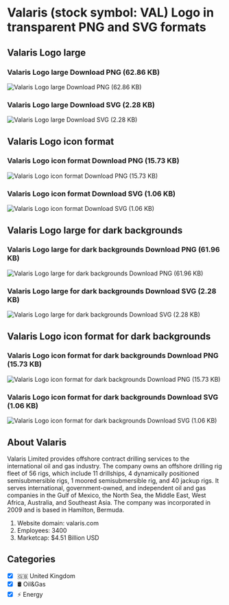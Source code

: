 # Valaris (stock symbol: VAL) Logo in transparent PNG and SVG formats

## Valaris Logo large

### Valaris Logo large Download PNG (62.86 KB)

![Valaris Logo large Download PNG (62.86 KB)](/img/orig/VAL_BIG-4b0cbd93.png)

### Valaris Logo large Download SVG (2.28 KB)

![Valaris Logo large Download SVG (2.28 KB)](/img/orig/VAL_BIG-226b8446.svg)

## Valaris Logo icon format

### Valaris Logo icon format Download PNG (15.73 KB)

![Valaris Logo icon format Download PNG (15.73 KB)](/img/orig/VAL-3ab62618.png)

### Valaris Logo icon format Download SVG (1.06 KB)

![Valaris Logo icon format Download SVG (1.06 KB)](/img/orig/VAL-d2d77c9c.svg)

## Valaris Logo large for dark backgrounds

### Valaris Logo large for dark backgrounds Download PNG (61.96 KB)

![Valaris Logo large for dark backgrounds Download PNG (61.96 KB)](/img/orig/VAL_BIG.D-74326a32.png)

### Valaris Logo large for dark backgrounds Download SVG (2.28 KB)

![Valaris Logo large for dark backgrounds Download SVG (2.28 KB)](/img/orig/VAL_BIG.D-b8a38d5f.svg)

## Valaris Logo icon format for dark backgrounds

### Valaris Logo icon format for dark backgrounds Download PNG (15.73 KB)

![Valaris Logo icon format for dark backgrounds Download PNG (15.73 KB)](/img/orig/VAL.D-186de683.png)

### Valaris Logo icon format for dark backgrounds Download SVG (1.06 KB)

![Valaris Logo icon format for dark backgrounds Download SVG (1.06 KB)](/img/orig/VAL.D-2ccac664.svg)

## About Valaris

Valaris Limited provides offshore contract drilling services to the international oil and gas industry. The company owns an offshore drilling rig fleet of 56 rigs, which include 11 drillships, 4 dynamically positioned semisubmersible rigs, 1 moored semisubmersible rig, and 40 jackup rigs. It serves international, government-owned, and independent oil and gas companies in the Gulf of Mexico, the North Sea, the Middle East, West Africa, Australia, and Southeast Asia. The company was incorporated in 2009 and is based in Hamilton, Bermuda.

1. Website domain: valaris.com
2. Employees: 3400
3. Marketcap: $4.51 Billion USD


## Categories
- [x] 🇬🇧 United Kingdom
- [x] 🛢 Oil&Gas
- [x] ⚡ Energy
